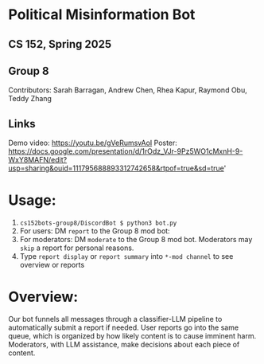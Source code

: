 # Political Misinformation Bot 
## CS 152, Spring 2025

## Group 8
Contributors: Sarah Barragan, Andrew Chen, Rhea Kapur, Raymond Obu, Teddy Zhang

## Links
Demo video: https://youtu.be/gVeRumsvAoI 
Poster: https://docs.google.com/presentation/d/1rOdz_VJr-9Pz5WO1cMxnH-9-WxY8MAFN/edit?usp=sharing&ouid=111795688893312742658&rtpof=true&sd=true'

# Usage:
1. `cs152bots-group8/DiscordBot $ python3 bot.py`
2. For users: DM `report` to the Group 8 mod bot:
4. For moderators: DM `moderate` to the Group 8 mod bot. Moderators may `skip` a report for personal reasons.
5. Type `report display` or `report summary` into `*-mod channel` to see overview or reports

# Overview:
Our bot funnels all messages through a classifier-LLM pipeline to automatically submit a report if needed. User reports go into the same queue, which is organized by how likely content is to cause imminent harm. Moderators, with LLM assistance, make decisions about each piece of content. 
